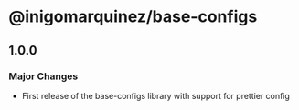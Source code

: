 # @inigomarquinez/base-configs

## 1.0.0

### Major Changes

- First release of the base-configs library with support for prettier config
